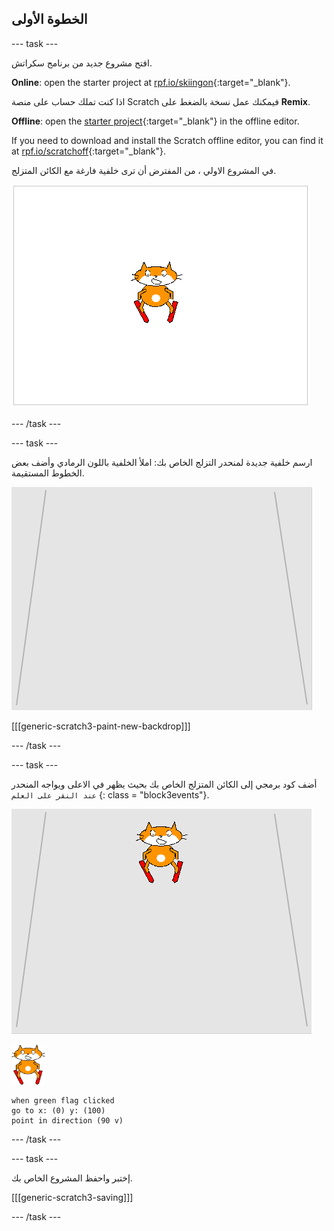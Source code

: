 ## الخطوة الأولى

--- task ---

افتح مشروع جديد من برنامج سكراتش.

**Online**: open the starter project at [rpf.io/skiingon](https://rpf.io/skiingon){:target="_blank"}.

اذا كنت تملك حساب على منصة Scratch فيمكنك عمل نسخة بالضغط على **Remix**.

**Offline**: open the [starter project](https://rpf.io/p/en/scratch-cat-goes-skiing-go){:target="_blank"} in the offline editor.

If you need to download and install the Scratch offline editor, you can find it at [rpf.io/scratchoff](https://rpf.io/scratchoff){:target="_blank"}.

في المشروع الاولي ، من المفترض أن ترى خلفية فارغة مع الكائن المتزلج.

![المشاريع الاولية](images/starter_project.png)

--- /task ---

--- task ---

ارسم خلفية جديدة لمنحدر التزلج الخاص بك: املأ الخلفية باللون الرمادي وأضف بعض الخطوط المستقيمة.

![خلفية منحدر التزلج](images/backdrop.png)

[[[generic-scratch3-paint-new-backdrop]]]

--- /task ---

--- task ---

أضف كود برمجي إلى الكائن المتزلج الخاص بك بحيث يظهر في الاعلى ويواجه المنحدر ` عند النقر على العلم ` {: class = "block3events"}.

![متزلج على المنحدر](images/skier_on_the_slope.png)

![المتزلج](images/skier_sprite_small.png)

```blocks3
when green flag clicked
go to x: (0) y: (100)
point in direction (90 v)
```

--- /task ---

--- task ---

إختبر واحفظ المشروع الخاص بك.

[[[generic-scratch3-saving]]]

--- /task ---
